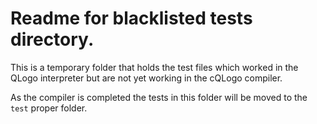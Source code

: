 # Readme for blacklisted tests directory.

This is a temporary folder that holds the test files which worked in the QLogo interpreter but are not yet working in the cQLogo compiler.

As the compiler is completed the tests in this folder will be moved to the `test` proper folder.

